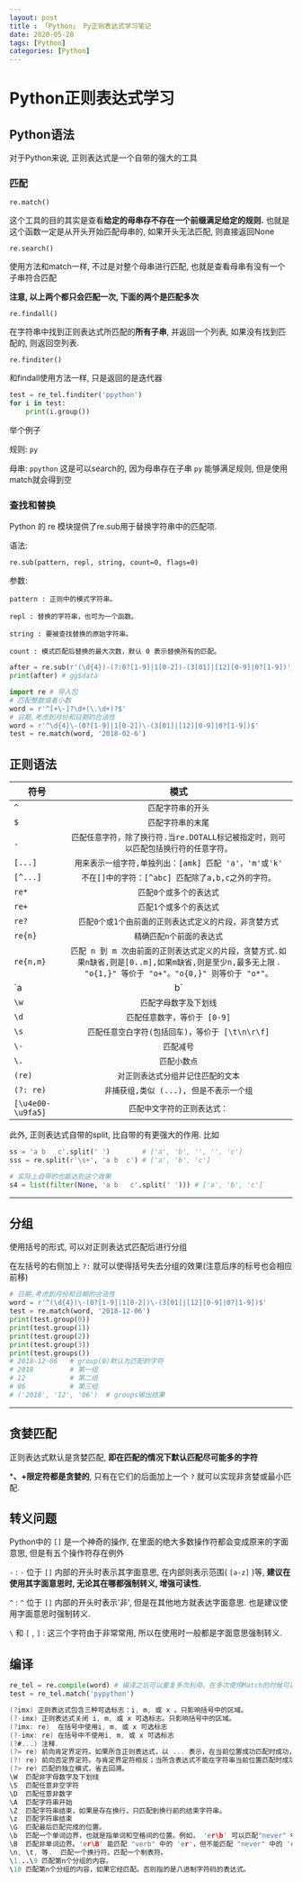 ```yaml
---
layout: post
title : 「Python」 Py正则表达式学习笔记
date: 2020-05-20
tags: [Python]
categories: [Python]
---
```


# Python正则表达式学习

## Python语法

对于Python来说, 正则表达式是一个自带的强大的工具

### 匹配

`re.match()` 

这个工具的目的其实是查看**给定的母串存不存在一个前缀满足给定的规则.**
也就是这个函数一定是从开头开始匹配母串的, 如果开头无法匹配, 则直接返回None

`re.search()` 

使用方法和match一样, 不过是对整个母串进行匹配, 也就是查看母串有没有一个子串符合匹配

**注意, 以上两个都只会匹配一次, 下面的两个是匹配多次**

`re.findall()` 

在字符串中找到正则表达式所匹配的**所有子串**, 并返回一个列表, 如果没有找到匹配的, 则返回空列表.

`re.finditer()` 

和findall使用方法一样, 只是返回的是迭代器

``` python
test = re_tel.finditer('ppython')
for i in test:
    print(i.group())
```

举个例子

规则: `py` 

母串: `ppython` 这是可以search的, 因为母串存在子串 `py` 能够满足规则, 但是使用match就会得到空

### 查找和替换

Python 的 re 模块提供了re.sub用于替换字符串中的匹配项.

语法:

`re.sub(pattern, repl, string, count=0, flags=0)` 

参数:

`pattern : 正则中的模式字符串。` 

`repl : 替换的字符串，也可为一个函数。` 

`string : 要被查找替换的原始字符串。` 

`count : 模式匹配后替换的最大次数，默认 0 表示替换所有的匹配。` 

``` python
after = re.sub(r'(\d{4})-(?:0?[1-9]|1[0-2])-(3[01]|[12][0-9]|0?[1-9])', '$data', 'gg2018-12-09') # 或许不在括号内的减号不用转义?
print(after) # gg$data
```

``` python
import re # 导入包
# 匹配整数或者小数
word = r'^[+\-]?\d+(\.\d+)?$'
# 日期,考虑到月份和日期的合法性
word = r'^\d{4}\-(0?[1-9]|1[0-2])\-(3[01]|[12][0-9]|0?[1-9])$'
test = re.match(word, '2018-02-6')
```

## 正则语法

| 符号              |                                                                           模式                                                                            |
| ----------------- | :-------------------------------------------------------------------------------------------------------------------------------------------------------: |
| `^` | `匹配字符串的开头` |
| `$` | `匹配字符串的末尾` |
| `.` | `匹配任意字符，除了换行符.当re.DOTALL标记被指定时，则可以匹配包括换行符的任意字符。` |
| `[...]` | `用来表示一组字符,单独列出：[amk] 匹配 'a'，'m'或'k'` |
| `[^...]` | `不在[]中的字符：[^abc] 匹配除了a,b,c之外的字符。` |
| `re*` | `匹配0个或多个的表达式` |
| `re+` | `匹配1个或多个的表达式` |
| `re?` | `匹配0个或1个由前面的正则表达式定义的片段，非贪婪方式` |
| `re{n}` | `精确匹配n个前面的表达式` |
| `re{n,m}` | `匹配 n 到 m 次由前面的正则表达式定义的片段，贪婪方式.如果n缺省,则是[0..m],如果m缺省,则是至少n,最多无上限` . `"o{1,}" 等价于 "o+"。"o{0,}" 则等价于 "o*"。` |
| `a|b` | `匹配a或b` |
| `\w` | `匹配字母数字及下划线` |
| `\d` | `匹配任意数字，等价于 [0-9]` |
| `\s` | `匹配任意空白字符(包括回车)，等价于 [\t\n\r\f]` |
| `\-` | `匹配减号` |
| `\.` | `匹配小数点` |
| `(re)` | `对正则表达式分组并记住匹配的文本` |
| `(?: re)` | `非捕获组,类似 (...), 但是不表示一个组` |
| `[\u4e00-\u9fa5]` | `匹配中文字符的正则表达式：` |

此外, 正则表达式自带的split, 比自带的有更强大的作用.
比如

``` python
ss = 'a b   c'.split(' ')        # ['a', 'b', '', '', 'c']
sss = re.split(r'\s+', 'a b  c') # ['a', 'b', 'c']

# 实际上自带的也能达到这个效果
s4 = list(filter(None, 'a b   c'.split(' '))) # ['a', 'b', 'c']
```

---

## 分组

使用括号的形式, 可以对正则表达式匹配后进行分组

在左括号的右侧加上 `?:` 就可以使得括号失去分组的效果(注意后序的标号也会相应前移)

``` python
# 日期,考虑到月份和日期的合法性
word = r'^(\d{4})\-(0?[1-9]|1[0-2])\-(3[01]|[12][0-9]|0?[1-9])$'
test = re.match(word, '2018-12-06')
print(test.group(0))
print(test.group(1))
print(test.group(2))
print(test.group(3))
print(test.groups())
# 2018-12-06   # group(0)默认为匹配的字符
# 2018         # 第一组
# 12           # 第二组
# 06           # 第三组
# ('2018', '12', '06')  # groups输出结果
```

---

## 贪婪匹配

正则表达式默认是贪婪匹配, **即在匹配的情况下默认匹配尽可能多的字符**

***、+限定符都是贪婪的**, 只有在它们的后面加上一个 `?` 就可以实现非贪婪或最小匹配.

## 转义问题

Python中的 `[]` 是一个神奇的操作, 在里面的绝大多数操作符都会变成原来的字面意思, 但是有五个操作符存在例外

`-` : `-` 位于 `[]` 内部的开头时表示其字面意思, 在内部则表示范围( `[a-z]` )等, **建议在使用其字面意思时, 无论其在哪都强制转义, 增强可读性.**

`^` : `^` 位于 `[]` 内部的开头时表示'非', 但是在其他地方就表达字面意思. 也是建议使用字面意思时强制转义.

`\` 和 `[` , `]` : 这三个字符由于非常常用, 所以在使用时一般都是字面意思强制转义.  

## 编译

``` python
re_tel = re.compile(word) # 编译之后可以重复多次利用，在多次使用Match的时候可以提高速度
test = re_tel.match('pypython')
```

``` c
(?imx) 正则表达式包含三种可选标志：i, m, 或 x 。只影响括号中的区域。
(?-imx)	正则表达式关闭 i, m, 或 x 可选标志。只影响括号中的区域。
(?imx: re)	在括号中使用i, m, 或 x 可选标志
(?-imx: re)	在括号中不使用i, m, 或 x 可选标志
(?#...)	注释.
(?= re)	前向肯定界定符。如果所含正则表达式，以 ... 表示，在当前位置成功匹配时成功，否则失败。但一旦所含表达式已经尝试，匹配引擎根本没有提高；模式的剩余部分还要尝试界定符的右边。
(?! re)	前向否定界定符。与肯定界定符相反；当所含表达式不能在字符串当前位置匹配时成功
(?> re)	匹配的独立模式，省去回溯。
\W	匹配非字母数字及下划线
\S	匹配任意非空字符
\D	匹配任意非数字
\A	匹配字符串开始
\Z	匹配字符串结束，如果是存在换行，只匹配到换行前的结束字符串。
\z	匹配字符串结束
\G	匹配最后匹配完成的位置。
\b	匹配一个单词边界，也就是指单词和空格间的位置。例如， 'er\b' 可以匹配"never" 中的 'er'，但不能匹配 "verb" 中的 'er'。
\B	匹配非单词边界。'er\B' 能匹配 "verb" 中的 'er'，但不能匹配 "never" 中的 'er'。
\n, \t, 等.	匹配一个换行符。匹配一个制表符。
\1...\9	匹配第n个分组的内容。
\10	匹配第n个分组的内容，如果它经匹配。否则指的是八进制字符码的表达式。
```
